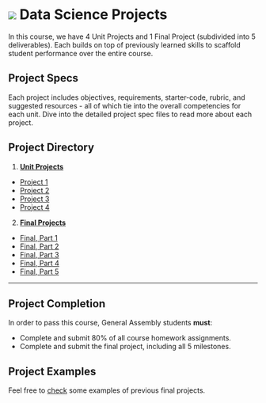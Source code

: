 # ![](https://ga-dash.s3.amazonaws.com/production/assets/logo-9f88ae6c9c3871690e33280fcf557f33.png) Data Science Projects

In this course, we have 4 Unit Projects and 1 Final Project (subdivided into 5 deliverables). Each builds on top of previously learned skills to scaffold student performance over the entire course.

## Project Specs

Each project includes objectives, requirements, starter-code, rubric, and suggested resources - all of which tie into the overall competencies for each unit. Dive into the detailed project spec files to read more about each project.

## Project Directory

1. **[Unit Projects](./unit-projects/README.md)**
  - [Project 1](./unit-projects/project-1/README.md)
  - [Project 2](./unit-projects/project-2/README.md)
  - [Project 3](./unit-projects/project-3/README.md)
  - [Project 4](./unit-projects/project-4/README.md)


2. **[Final Projects](./final-projects/README.md)**
  - [Final, Part 1](./final-projects/01-lightning-talk/)
  - [Final, Part 2](./final-projects/02-experiment-writeup/README.md)
  - [Final, Part 3](./final-projects/03-exploratory-analysis/README.md)
  - [Final, Part 4](./final-projects/04-notebook-rough-draft/README.md)
  - [Final, Part 5](./final-projects/05-presentation/README.md)

---

## Project Completion

In order to pass this course, General Assembly students **must**:

- Complete and submit 80% of all course homework assignments.
- Complete and submit the final project, including all 5 milestones.

## Project Examples

Feel free to [check](https://github.com/ga-students/DAT-DEN-03/tree/master/projects/Project%20Examples) some examples of previous final projects.
